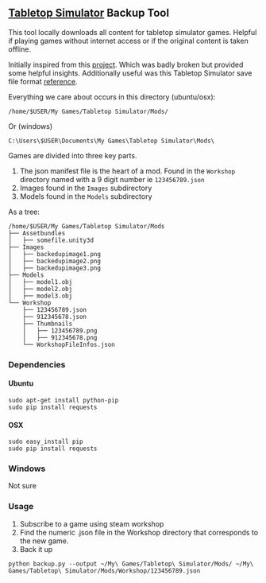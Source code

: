 ## [Tabletop Simulator](http://berserk-games.com/tabletop-simulator/) Backup Tool

This tool locally downloads all content for tabletop simulator games.  Helpful
if playing games without internet access or if the original content is taken
offline.

Initially inspired from this [project](https://github.com/theFroh/ttsunhoster).
Which was badly broken but provided some helpful insights.  Additionally useful
was this Tabletop Simulator save file format [reference](http://tabletopsimulator.gamepedia.com/Save_File_Format).

Everything we care about occurs in this directory (ubuntu/osx):
```
/home/$USER/My Games/Tabletop Simulator/Mods/
```

Or (windows)
```
C:\Users\$USER\Documents\My Games\Tabletop Simulator\Mods\
```


Games are divided into three key parts.
 1. The json manifest file is the heart of a mod.  Found in the ```Workshop```
directory named with a 9 digit number ie ```123456789.json```
 2. Images found in the ```Images``` subdirectory
 3. Models found in the ```Models``` subdirectory

As a tree:
```
/home/$USER/My Games/Tabletop Simulator/Mods
├── Assetbundles
│   ├── somefile.unity3d
├── Images
│   ├── backedupimage1.png
│   ├── backedupimage2.png
│   ├── backedupimage3.png
├── Models
│   ├── model1.obj
│   ├── model2.obj
│   ├── model3.obj
└── Workshop
    ├── 123456789.json
    ├── 912345678.json
    ├── Thumbnails
    │   ├── 123456789.png
    │   ├── 912345678.png
    └── WorkshopFileInfos.json
```

### Dependencies

#### Ubuntu
```
sudo apt-get install python-pip
sudo pip install requests
```

#### OSX
```
sudo easy_install pip
sudo pip install requests
```

### Windows

Not sure

### Usage

 1. Subscribe to a game using steam workshop
 2. Find the numeric .json file in the Workshop directory that corresponds to
the new game.
 3. Back it up
 ```
python backup.py --output ~/My\ Games/Tabletop\ Simulator/Mods/ ~/My\ Games/Tabletop\ Simulator/Mods/Workshop/123456789.json
 ```


